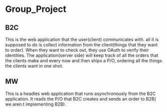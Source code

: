 # Group_Project


## B2C

  This is the web application that the user(client) communicates with. all it is supposed to do is collect information from the client(things that they want to order). When they want to check out, they use OAuth to verify their identities. The application(server side) will keep track of all the orders that the clients make and every now and then ships a P/O, ordering all the things the clients want in one shot.



## MW

  This is a headles web application that runs asynchronously from the B2C application. It reads the P/O that B2C creates and sends an order to B2B( we aren.t implementing B2B).
